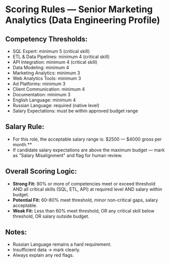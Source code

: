 # Scoring Rules — Senior Marketing Analytics (Data Engineering Profile)

## Competency Thresholds:

- SQL Expert: minimum 5 (critical skill)
- ETL & Data Pipelines: minimum 4 (critical skill)
- API Integration: minimum 4 (critical skill)
- Data Modeling: minimum 4
- Marketing Analytics: minimum 3
- Web Analytics Tools: minimum 3
- Ad Platforms: minimum 3
- Client Communication: minimum 4
- Documentation: minimum 3
- English Language: minimum 4
- Russian Language: required (native level)
- Salary Expectations: must be within approved budget range

## Salary Rule:

- For this role, the acceptable salary range is: $2500 — $4000 gross per month.**
- If candidate salary expectations are above the maximum budget — mark as "Salary Misalignment" and flag for human review.

## Overall Scoring Logic:

- **Strong Fit:** 80% or more of competencies meet or exceed threshold AND all critical skills (SQL, ETL, API) at required level AND salary within budget.
- **Potential Fit:** 60–80% meet threshold, minor non-critical gaps, salary acceptable.
- **Weak Fit:** Less than 60% meet threshold, OR any critical skill below threshold, OR salary outside budget.

## Notes:

- Russian Language remains a hard requirement.
- Insufficient data → mark clearly.
- Always explain any red flags.
